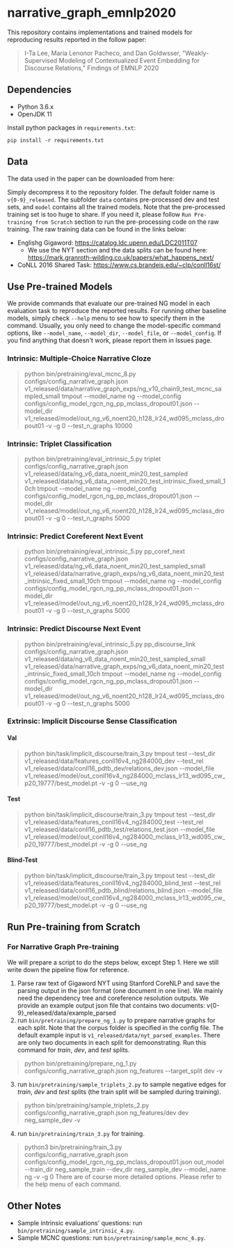 # narrative_graph_emnlp2020
This repository contains implementations and trained models for reproducing results reported in the follow paper:
> I-Ta Lee, Maria Lenonor Pacheco, and Dan Goldwsser, "Weakly-Supervised Modeling of Contextualized Event Embedding for Discourse Relations," Findings of EMNLP 2020

## Dependencies

- Python 3.6.x
- OpenJDK 11


Install python packages in `requirements.txt`:
```
pip install -r requirements.txt
```

## Data

The data used in the paper can be downloaded from here: 

Simply decompress it to the repository folder. The default folder name is `v{0-9}_released`. The subfolder `data` contains pre-processed dev and test sets, and `model` contains all the trained models. Note that the pre-processed training set is too huge to share. If you need it, please follow `Run Pre-training from Scratch` section to run the pre-processing code on the raw training. The raw training data can be found in the links below:
- Englishg Gigaword: https://catalog.ldc.upenn.edu/LDC2011T07
  - We use the NYT section and the data splits can be found here: https://mark.granroth-wilding.co.uk/papers/what_happens_next/
- CoNLL 2016 Shared Task: https://www.cs.brandeis.edu/~clp/conll16st/


## Use Pre-trained Models

We provide commands that evaluate our pre-trained NG model in each evaluation task to reproduce the reported results. For running other baseline models, simply check `--help` menu to see how to specify them in the command. Usually, you only need to change the model-specific command options,  like `--model_name`, `--model_dir`, `--model_file`, or `--model_config`. If you find anything that doesn't work, please report them in Issues page.


### Intrinsic: Multiple-Choice Narrative Cloze

> python bin/pretraining/eval_mcnc_8.py configs/config_narrative_graph.json v1_released/data/narrative_graph_exps/ng_v10_chain9_test_mcnc_sampled_small tmpout --model_name ng --model_config configs/config_model_rgcn_ng_pp_mclass_dropout01.json --model_dir v1_released/model/out_ng_v6_noent20_h128_lr24_wd095_mclass_dropout01 -v -g 0 --test_n_graphs 10000

### Intrinsic: Triplet Classification

> python bin/pretraining/eval_intrinsic_5.py triplet configs/config_narrative_graph.json v1_released/data/ng_v6_data_noent_min20_test_sampled v1_released/data/ng_v6_data_noent_min20_test_intrinsic_fixed_small_10ch tmpout --model_name ng --model_config configs/config_model_rgcn_ng_pp_mclass_dropout01.json --model_dir v1_released/model/out_ng_v6_noent20_h128_lr24_wd095_mclass_dropout01 -v -g 0 --test_n_graphs 5000


### Intrinsic: Predict Coreferent Next Event

> python bin/pretraining/eval_intrinsic_5.py pp_coref_next configs/config_narrative_graph.json v1_released/data/ng_v6_data_noent_min20_test_sampled_small v1_released/data/narrative_graph_exps/ng_v6_data_noent_min20_test_intrinsic_fixed_small_10ch tmpout --model_name ng --model_config configs/config_model_rgcn_ng_pp_mclass_dropout01.json --model_dir v1_released/model/out_ng_v6_noent20_h128_lr24_wd095_mclass_dropout01 -v -g 0 --test_n_graphs 5000

### Intrinsic: Predict Discourse Next Event

> python bin/pretraining/eval_intrinsic_5.py pp_discourse_link configs/config_narrative_graph.json v1_released/data/ng_v6_data_noent_min20_test_sampled_small v1_released/data/narrative_graph_exps/ng_v6_data_noent_min20_test_intrinsic_fixed_small_10ch tmpout --model_name ng --model_config configs/config_model_rgcn_ng_pp_mclass_dropout01.json --model_dir v1_released/model/out_ng_v6_noent20_h128_lr24_wd095_mclass_dropout01 -v -g 0 --test_n_graphs 5000

### Extrinsic: Implicit Discourse Sense Classification

#### Val
> python bin/task/implicit_discourse/train_3.py tmpout test --test_dir v1_released/data/features_conll16v4_ng284000_dev --test_rel v1_released/data/conll16_pdtb_dev/relations_dev.json --model_file v1_released/model/out_conll16v4_ng284000_mclass_lr13_wd095_cw_p20_19777/best_model.pt -v -g 0 --use_ng

#### Test
> python bin/task/implicit_discourse/train_3.py tmpout test --test_dir v1_released/data/features_conll16v4_ng284000_test --test_rel v1_released/data/conll16_pdtb_test/relations_test.json --model_file v1_released/model/out_conll16v4_ng284000_mclass_lr13_wd095_cw_p20_19777/best_model.pt -v -g 0 --use_ng

#### Blind-Test
> python bin/task/implicit_discourse/train_3.py tmpout test --test_dir v1_released/data/features_conll16v4_ng284000_blind_test --test_rel v1_released/data/conll16_pdtb_blind/relations_blind.json --model_file v1_released/model/out_conll16v4_ng284000_mclass_lr13_wd095_cw_p20_19777/best_model.pt -v -g 0 --use_ng


## Run Pre-training from Scratch

### For Narrative Graph Pre-training

We will prepare a script to do the steps below, except Step 1. Here we still write down the pipeline flow for reference.

1. Parse raw text of Gigaword NYT using Stanford CoreNLP and save the parsing output in the json format (one document in one line). We mainly need the dependency tree and coreference resolution outputs. We provide an example output json file that contains two documents: v{0-9}_released/data/example_parsed
2. run `bin/pretraining/prepare_ng_1.py` to prepare narrative graphs for each split. Note that the corpus folder is specified in the config file. The default example input is `v1_released/data/nyt_parsed_examples`. There are only two documents in each split for demoonstrating.  Run this command for *train*, *dev*, and *test* splits.
  > python bin/pretraining/prepare_ng_1.py configs/config_narrative_graph.json ng_features --target_split dev -v
3. run `bin/pretraining/sample_triplets_2.py` to sample negative edges for *train*, *dev* and *test* splits (the train split will be sampled during training).
  > python bin/pretraining/sample_triplets_2.py configs/config_narrative_graph.json ng_features/dev dev neg_sample_dev -v
4. run `bin/pretraining/train_3.py` for training.
  > python3 bin/pretraining/train_3.py configs/config_narrative_graph.json configs/config_model_rgcn_ng_pp_mclass_dropout01.json out_model --train_dir neg_sample_train --dev_dir neg_sample_dev --model_name ng -v -g 0
  There are of course more detailed options. Please refer to the help menu of each command.

## Other Notes
- Sample intrinsic evaluations' questions: run `bin/pretraining/sample_intrinsic_4.py`.
- Sample MCNC questions: run `bin/pretraining/sample_mcnc_6.py`.


